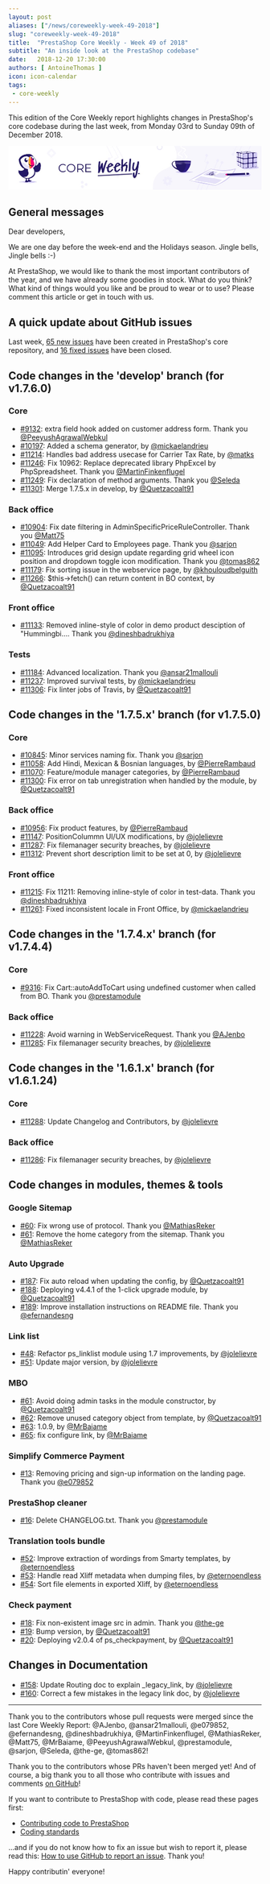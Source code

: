 ```yaml
---
layout: post
aliases: ["/news/coreweekly-week-49-2018"]
slug: "coreweekly-week-49-2018"
title:  "PrestaShop Core Weekly - Week 49 of 2018"
subtitle: "An inside look at the PrestaShop codebase"
date:   2018-12-20 17:30:00
authors: [ AntoineThomas ]
icon: icon-calendar
tags:
 - core-weekly
---
```


This edition of the Core Weekly report highlights changes in PrestaShop's core codebase during the last week, from Monday 03rd to Sunday 09th of December 2018.

![Core Weekly banner](/assets/images/2018/12/banner-core-weekly.jpg)


## General messages

Dear developers,

We are one day before the week-end and the Holidays season. Jingle bells, Jingle bells :-)

 At PrestaShop, we would like to thank the most important contributors of the year, and we have already some goodies in stock. What do you think? What kind of things would you like and be proud to wear or to use? Please comment this article or get in touch with us.


## A quick update about GitHub issues

Last week, [65 new issues](https://github.com/PrestaShop/PrestaShop/issues?utf8=%E2%9C%93&q=is:issue+created:2018-11-03..2018-11-09) have been created in PrestaShop's core repository, and [16 fixed issues](https://github.com/PrestaShop/PrestaShop/issues?utf8=%E2%9C%93&q=is:issue+label:fixed+closed:2018-11-03..2018-11-09) have been closed.

## Code changes in the 'develop' branch (for v1.7.6.0)

### Core

* [#9132](https://github.com/PrestaShop/PrestaShop/pull/9132): extra field hook added on customer address form. Thank you [@PeeyushAgrawalWebkul](https://github.com/PeeyushAgrawalWebkul)
* [#10197](https://github.com/PrestaShop/PrestaShop/pull/10197): Added a schema generator, by [@mickaelandrieu](https://github.com/mickaelandrieu)
* [#11214](https://github.com/PrestaShop/PrestaShop/pull/11214): Handles bad address usecase for Carrier Tax Rate, by [@matks](https://github.com/matks)
* [#11246](https://github.com/PrestaShop/PrestaShop/pull/11246): Fix 10962: Replace deprecated library PhpExcel by PhpSpreadsheet. Thank you [@MartinFinkenflugel](https://github.com/MartinFinkenflugel)
* [#11249](https://github.com/PrestaShop/PrestaShop/pull/11249): Fix declaration of method arguments. Thank you [@Seleda](https://github.com/Seleda)
* [#11301](https://github.com/PrestaShop/PrestaShop/pull/11301): Merge 1.7.5.x in develop, by [@Quetzacoalt91](https://github.com/Quetzacoalt91)


### Back office

* [#10904](https://github.com/PrestaShop/PrestaShop/pull/10904): Fix date filtering in AdminSpecificPriceRuleController. Thank you [@Matt75](https://github.com/Matt75)
* [#11049](https://github.com/PrestaShop/PrestaShop/pull/11049): Add Helper Card to Employees page. Thank you [@sarjon](https://github.com/sarjon)
* [#11095](https://github.com/PrestaShop/PrestaShop/pull/11095): Introduces grid design update regarding grid wheel icon position and dropdown toggle icon modification. Thank you [@tomas862](https://github.com/tomas862)
* [#11179](https://github.com/PrestaShop/PrestaShop/pull/11179): Fix sorting issue in the webservice page, by [@khouloudbelguith](https://github.com/khouloudbelguith)
* [#11266](https://github.com/PrestaShop/PrestaShop/pull/11266): $this->fetch() can return content in BO context, by [@Quetzacoalt91](https://github.com/Quetzacoalt91)


### Front office

* [#11133](https://github.com/PrestaShop/PrestaShop/pull/11133): Removed inline-style of color in demo product desciption of "Hummingbi…. Thank you [@dineshbadrukhiya](https://github.com/dineshbadrukhiya)


### Tests

* [#11184](https://github.com/PrestaShop/PrestaShop/pull/11184): Advanced localization. Thank you [@ansar21mallouli](https://github.com/ansar21mallouli)
* [#11237](https://github.com/PrestaShop/PrestaShop/pull/11237): Improved survival tests, by [@mickaelandrieu](https://github.com/mickaelandrieu)
* [#11306](https://github.com/PrestaShop/PrestaShop/pull/11306): Fix linter jobs of Travis, by [@Quetzacoalt91](https://github.com/Quetzacoalt91)


## Code changes in the '1.7.5.x' branch (for v1.7.5.0)

### Core

* [#10845](https://github.com/PrestaShop/PrestaShop/pull/10845): Minor services naming fix. Thank you [@sarjon](https://github.com/sarjon)
* [#11058](https://github.com/PrestaShop/PrestaShop/pull/11058): Add Hindi, Mexican & Bosnian languages, by [@PierreRambaud](https://github.com/PierreRambaud)
* [#11070](https://github.com/PrestaShop/PrestaShop/pull/11070): Feature/module manager categories, by [@PierreRambaud](https://github.com/PierreRambaud)
* [#11300](https://github.com/PrestaShop/PrestaShop/pull/11300): Fix error on tab unregistration when handled by the module, by [@Quetzacoalt91](https://github.com/Quetzacoalt91)


### Back office

* [#10956](https://github.com/PrestaShop/PrestaShop/pull/10956): Fix product features, by [@PierreRambaud](https://github.com/PierreRambaud)
* [#11147](https://github.com/PrestaShop/PrestaShop/pull/11147): PositionColummn UI/UX modifications, by [@jolelievre](https://github.com/jolelievre)
* [#11287](https://github.com/PrestaShop/PrestaShop/pull/11287): Fix filemanager security breaches, by [@jolelievre](https://github.com/jolelievre)
* [#11312](https://github.com/PrestaShop/PrestaShop/pull/11312): Prevent short description limit to be set at 0, by [@jolelievre](https://github.com/jolelievre)


### Front office

* [#11215](https://github.com/PrestaShop/PrestaShop/pull/11215): Fix 11211: Removing inline-style of color in test-data. Thank you [@dineshbadrukhiya](https://github.com/dineshbadrukhiya)
* [#11261](https://github.com/PrestaShop/PrestaShop/pull/11261): Fixed inconsistent locale in Front Office, by [@mickaelandrieu](https://github.com/mickaelandrieu)


## Code changes in the '1.7.4.x' branch (for v1.7.4.4)

### Core

* [#9316](https://github.com/PrestaShop/PrestaShop/pull/9316): Fix Cart::autoAddToCart using undefined customer when called from BO. Thank you [@prestamodule](https://github.com/prestamodule)


### Back office

* [#11228](https://github.com/PrestaShop/PrestaShop/pull/11228): Avoid warning in WebServiceRequest. Thank you [@AJenbo](https://github.com/AJenbo)
* [#11285](https://github.com/PrestaShop/PrestaShop/pull/11285): Fix filemanager security breaches, by [@jolelievre](https://github.com/jolelievre)


## Code changes in the '1.6.1.x' branch (for v1.6.1.24)

### Core

* [#11288](https://github.com/PrestaShop/PrestaShop/pull/11288): Update Changelog and Contributors, by [@jolelievre](https://github.com/jolelievre)


### Back office

* [#11286](https://github.com/PrestaShop/PrestaShop/pull/11286): Fix filemanager security breaches, by [@jolelievre](https://github.com/jolelievre)


## Code changes in modules, themes & tools

### Google Sitemap

* [#60](https://github.com/PrestaShop/gsitemap/pull/60): Fix wrong use of protocol. Thank you [@MathiasReker](https://github.com/MathiasReker)
* [#61](https://github.com/PrestaShop/gsitemap/pull/61): Remove the home category from the sitemap. Thank you [@MathiasReker](https://github.com/MathiasReker)


### Auto Upgrade

* [#187](https://github.com/PrestaShop/autoupgrade/pull/187): Fix auto reload when updating the config, by [@Quetzacoalt91](https://github.com/Quetzacoalt91)
* [#188](https://github.com/PrestaShop/autoupgrade/pull/188): Deploying v4.4.1 of the 1-click upgrade module, by [@Quetzacoalt91](https://github.com/Quetzacoalt91)
* [#189](https://github.com/PrestaShop/autoupgrade/pull/189): Improve installation instructions on README file. Thank you [@efernandesng](https://github.com/efernandesng)


### Link list

* [#48](https://github.com/PrestaShop/ps_linklist/pull/48): Refactor ps_linklist module using 1.7 improvements, by [@jolelievre](https://github.com/jolelievre)
* [#51](https://github.com/PrestaShop/ps_linklist/pull/51): Update major version, by [@jolelievre](https://github.com/jolelievre)


### MBO

* [#61](https://github.com/PrestaShop/ps_mbo/pull/61): Avoid doing admin tasks in the module constructor, by [@Quetzacoalt91](https://github.com/Quetzacoalt91)
* [#62](https://github.com/PrestaShop/ps_mbo/pull/62): Remove unused category object from template, by [@Quetzacoalt91](https://github.com/Quetzacoalt91)
* [#63](https://github.com/PrestaShop/ps_mbo/pull/63):  1.0.9, by [@MrBaiame](https://github.com/MrBaiame)
* [#65](https://github.com/PrestaShop/ps_mbo/pull/65): fix configure link, by [@MrBaiame](https://github.com/MrBaiame)


### Simplify Commerce Payment

* [#13](https://github.com/PrestaShop/simplifycommerce/pull/13): Removing pricing and sign-up information on the landing page. Thank you [@e079852](https://github.com/e079852)


### PrestaShop cleaner

* [#16](https://github.com/PrestaShop/pscleaner/pull/16): Delete CHANGELOG.txt. Thank you [@prestamodule](https://github.com/prestamodule)


### Translation tools bundle

* [#52](https://github.com/PrestaShop/TranslationToolsBundle/pull/52): Improve extraction of wordings from Smarty templates, by [@eternoendless](https://github.com/eternoendless)
* [#53](https://github.com/PrestaShop/TranslationToolsBundle/pull/53): Handle read Xliff metadata when dumping files, by [@eternoendless](https://github.com/eternoendless)
* [#54](https://github.com/PrestaShop/TranslationToolsBundle/pull/54): Sort file elements in exported Xliff, by [@eternoendless](https://github.com/eternoendless)


### Check payment

* [#18](https://github.com/PrestaShop/ps_checkpayment/pull/18): Fix non-existent image src in admin. Thank you [@the-ge](https://github.com/the-ge)
* [#19](https://github.com/PrestaShop/ps_checkpayment/pull/19): Bump version, by [@Quetzacoalt91](https://github.com/Quetzacoalt91)
* [#20](https://github.com/PrestaShop/ps_checkpayment/pull/20): Deploying v2.0.4 of ps_checkpayment, by [@Quetzacoalt91](https://github.com/Quetzacoalt91)


## Changes in Documentation

* [#158](https://github.com/PrestaShop/docs/pull/158): Update Routing doc to explain _legacy_link, by [@jolelievre](https://github.com/jolelievre)
* [#160](https://github.com/PrestaShop/docs/pull/160): Correct a few mistakes in the legacy link doc, by [@jolelievre](https://github.com/jolelievre)


<hr />

Thank you to the contributors whose pull requests were merged since the last Core Weekly Report: @AJenbo, @ansar21mallouli, @e079852, @efernandesng, @dineshbadrukhiya, @MartinFinkenflugel, @MathiasReker, @Matt75, @MrBaiame, @PeeyushAgrawalWebkul, @prestamodule, @sarjon, @Seleda, @the-ge, @tomas862!

Thank you to the contributors whose PRs haven't been merged yet! And of course, a big thank you to all those who contribute with issues and comments [on GitHub](https://github.com/PrestaShop/PrestaShop)!

If you want to contribute to PrestaShop with code, please read these pages first:

 * [Contributing code to PrestaShop](https://devdocs.prestashop.com/1.7/contribute/contribution-guidelines/)
 * [Coding standards](https://devdocs.prestashop.com/1.7/development/coding-standards/)

...and if you do not know how to fix an issue but wish to report it, please read this: [How to use GitHub to report an issue](https://devdocs.prestashop.com/1.7/contribute/contribute-reporting-issues/). Thank you!

Happy contributin' everyone!
